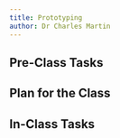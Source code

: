 ```yaml
---
title: Prototyping
author: Dr Charles Martin
---
```



## Pre-Class Tasks



## Plan for the Class



## In-Class Tasks

